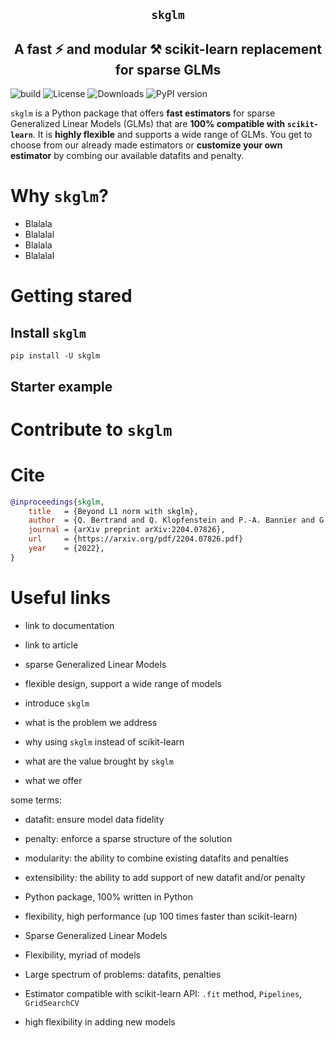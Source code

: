 <section align="center">

# ``skglm``

## A fast :zap: and modular :hammer_and_pick: scikit-learn replacement for sparse GLMs

</section>

![build](https://github.com/scikit-learn-contrib/skglm/workflows/pytest/badge.svg)
![License](https://img.shields.io/badge/License-BSD_3--Clause-blue.svg)
![Downloads](https://pepy.tech/badge/skglm/month)
![PyPI version](https://badge.fury.io/py/skglm.svg)


``skglm`` is a Python package that offers **fast estimators** for sparse Generalized Linear Models (GLMs) that are **100% compatible with ``scikit-learn``**. It is **highly flexible** and supports a wide range of GLMs. You get to choose from our already made estimators or **customize your own estimator** by combing our available datafits and penalty.


# Why ``skglm``?

- Blalala
- Blalalal
- Blalala
- Blalalal 


# Getting stared

## Install ``skglm``

```shell
pip install -U skglm
```


## Starter example



# Contribute to ``skglm``




# Cite

```bibtex
@inproceedings{skglm,
    title   = {Beyond L1 norm with skglm},
    author  = {Q. Bertrand and Q. Klopfenstein and P.-A. Bannier and G. Gidel and M. Massias},
    journal = {arXiv preprint arXiv:2204.07826},
    url     = {https://arxiv.org/pdf/2204.07826.pdf}
    year    = {2022},
}
```

    

# Useful links

- link to documentation
- link to article







- sparse Generalized Linear Models
- flexible design, support a wide range of models

- introduce ``skglm`` 
- what is the problem we address
- why using ``skglm`` instead of scikit-learn
- what are the value brought by ``skglm``
- what we offer


some terms:
- datafit: ensure model data fidelity 
- penalty: enforce a sparse structure of the solution
- modularity: the ability to combine existing datafits and penalties
- extensibility: the ability to add support of new datafit and/or penalty


- Python package, 100% written in Python

- flexibility, high performance (up 100 times faster than scikit-learn)
- Sparse Generalized Linear Models
- Flexibility, myriad of models


- Large spectrum of problems: datafits, penalties
- Estimator compatible with scikit-learn API: ``.fit`` method, ``Pipelines``, ``GridSearchCV``
- high flexibility in adding new models


